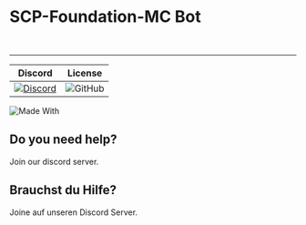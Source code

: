 <h1>SCP-Foundation-MC Bot</h1>
<br />

-------------------
| Discord | License |
| :---: | :---: |
| [![Discord](https://img.shields.io/discord/701706884981194792)](https://discord.gg/9CcgtHh) | ![GitHub](https://img.shields.io/github/license/SCP-Foundation-MC/SCP-Foundation-MC-Bot?color=gree&logoColor=black) |

![Made With](https://img.shields.io/badge/made%20with-javascript-f8f32b?style=flat&logo=javascript)

## Do you need help? 
Join our discord server.

## Brauchst du Hilfe?
Joine auf unseren Discord Server.
